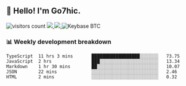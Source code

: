 ## 👋 Hello! I'm Go7hic.

 ![visitors count](https://visitors-by-url-pls-dont-use-this-in-your-repo.vercel.app/Go7hic-github-readme)
 <a href="https://twitter.com/Go7hic">
    <img src="https://img.shields.io/badge/-@Go7hic-1ca0f1?style=flat-square&labelColor=1ca0f1&logo=twitter&logoColor=white&link=https://twitter.com/Go7hic">
   <a/>
   <a href="mailto:gtfx0209@gmail.com">
    <img src="https://img.shields.io/badge/-gtfx0209@gmail.com-c14438?style=flat-square&logo=Gmail&logoColor=white&link=mailto:gtfx0209@gmail.com">
   <a/>
    ![Keybase BTC](https://img.shields.io/keybase/btc/Go7hic)
 <!--
🔭 I’m currently working
🌱 I’m currently learning
💬 Ask me about 
📫 How to reach me: 
⚡ Fun fact: 
-->
 <!--
![My Github Stats](https://github-readme-stats.vercel.app/api?username=Go7hic&show_icons=true&count_private=true)

-->

### 📊 Weekly development breakdown
<!--START_SECTION:waka-->
```text
TypeScript  11 hrs 3 mins       ██████████████████░░░░░░░   73.75 
JavaScript  2 hrs               ███░░░░░░░░░░░░░░░░░░░░░░   13.34 
Markdown    1 hr 30 mins        ██░░░░░░░░░░░░░░░░░░░░░░░   10.07 
JSON        22 mins             ░░░░░░░░░░░░░░░░░░░░░░░░░   2.46 
HTML        2 mins              ░░░░░░░░░░░░░░░░░░░░░░░░░   0.32
```
<!--END_SECTION:waka-->
    

